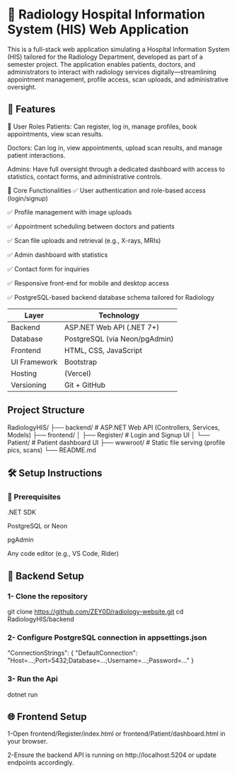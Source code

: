 # 🏥 Radiology Hospital Information System (HIS) Web Application
This is a full-stack web application simulating a Hospital Information System (HIS) tailored for the Radiology Department, developed as part of a semester project. The application enables patients, doctors, and administrators to interact with radiology services digitally—streamlining appointment management, profile access, scan uploads, and administrative oversight.

## 🚀 Features
👥 User Roles
Patients: Can register, log in, manage profiles, book appointments, view scan results.

Doctors: Can log in, view appointments, upload scan results, and manage patient interactions.

Admins: Have full oversight through a dedicated dashboard with access to statistics, contact forms, and administrative controls.

📄 Core Functionalities
✅ User authentication and role-based access (login/signup)

✅ Profile management with image uploads

✅ Appointment scheduling between doctors and patients

✅ Scan file uploads and retrieval (e.g., X-rays, MRIs)

✅ Admin dashboard with statistics

✅ Contact form for inquiries

✅ Responsive front-end for mobile and desktop access

✅ PostgreSQL-based backend database schema tailored for Radiology

| Layer        | Technology                    |
| ------------ | ----------------------------- |
| Backend      | ASP.NET Web API (.NET 7+)     |
| Database     | PostgreSQL (via Neon/pgAdmin) |
| Frontend     | HTML, CSS, JavaScript         |
| UI Framework | Bootstrap                     |
| Hosting      | (Vercel)  |
| Versioning   | Git + GitHub                  |

## Project Structure

RadiologyHIS/
├── backend/                 # ASP.NET Web API (Controllers, Services, Models)
├── frontend/
│   ├── Register/            # Login and Signup UI
│   └── Patient/             # Patient dashboard UI
├── wwwroot/                 # Static file serving (profile pics, scans)
└── README.md

## 🛠️ Setup Instructions
### 🧩 Prerequisites
.NET SDK

PostgreSQL or Neon

pgAdmin

Any code editor (e.g., VS Code, Rider)

## 🔧 Backend Setup
### 1- Clone the repository
  git clone https://github.com/ZEY0D/radiology-website.git
  cd RadiologyHIS/backend

### 2- Configure PostgreSQL connection in appsettings.json
  "ConnectionStrings": {
    "DefaultConnection": "Host=...;Port=5432;Database=...;Username=...;Password=..."
  }

### 3- Run the Api
  dotnet run

## 🌐 Frontend Setup
  1-Open frontend/Register/index.html or frontend/Patient/dashboard.html in your browser.

  2-Ensure the backend API is running on http://localhost:5204 or update endpoints accordingly.


